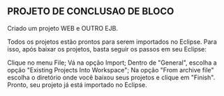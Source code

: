 <h2><b>PROJETO DE CONCLUSAO DE BLOCO</b></h2>

Criado um projeto WEB e OUTRO EJB.

Todos os projetos estão prontos para serem importados no Eclipse. Para isso, após baixar os projetos, basta seguir os passos em seu Eclipse:

Clique no menu File;
Vá na opção Import;
Dentro de "General", escolha a opção "Existing Projects Into Workspace";
Na opção "From archive file" escolha o diretório onde você baixou seus projetos e clique em "Finish".
Pronto, seu projeto já está importado no Eclipse.
